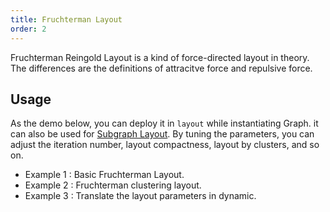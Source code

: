 ```yaml
---
title: Fruchterman Layout
order: 2
---
```


Fruchterman Reingold Layout is a kind of force-directed layout in theory. The differences are the definitions of attracitve force and repulsive force.

## Usage

As the demo below, you can deploy it in `layout` while instantiating Graph. it can also be used for [Subgraph Layout](https://www.yuque.com/antv/g6/qopkkg#eYZc6). By tuning the parameters, you can adjust the iteration number, layout compactness, layout by clusters, and so on. 

- Example 1 : Basic Fruchterman Layout.
- Example 2 : Fruchterman clustering layout.
- Example 3 : Translate the layout parameters in dynamic.